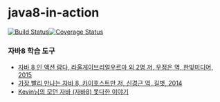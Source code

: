 # java8-in-action

[![Build Status](https://travis-ci.org/iamkyu/java8-in-action.svg?branch=master)](https://travis-ci.org/iamkyu/java8-in-action)[![Coverage Status](https://coveralls.io/repos/github/iamkyu/java8-in-action/badge.svg?branch=master)](https://coveralls.io/github/iamkyu/java8-in-action?branch=master)



### 자바8 학습 도구

- [자바 8 인 액션 람다, 라울게이브리얼우르마 외 2명 저, 우정은 역, 한빛미디어, 2015](http://book.naver.com/bookdb/book_detail.nhn?bid=8883567)
- [가장 빨리 만나는 자바 8, 카이호스트만 저, 신경근 역, 길벗, 2014](http://book.naver.com/bookdb/book_detail.nhn?bid=7583421)
- [Kevin님의 모던 자바 (자바8) 못다한 이야기](https://github.com/Kevin-Lee/modern-java-untold)

